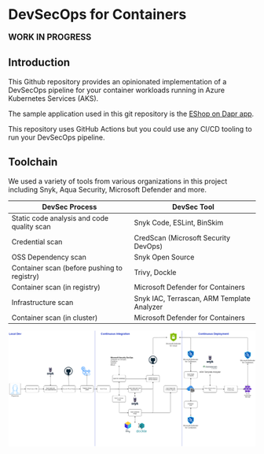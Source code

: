 # DevSecOps for Containers

**<span style="font-size:larger;">WORK IN PROGRESS</span>**

## Introduction

This Github repository provides an opinionated implementation of a DevSecOps pipeline for your container workloads running in Azure Kubernetes Services (AKS).

The sample application used in this git repository is the [EShop on Dapr app](https://github.com/dotnet-architecture/eShopOnDapr).

This repository uses GitHub Actions but you could use any CI/CD tooling to run your DevSecOps pipeline.

## Toolchain

We used a variety of tools from various organizations in this project including Snyk, Aqua Security, Microsoft Defender and more.

| DevSec Process          | DevSec Tool          |
|------------------|---------------|
| Static code analysis and code quality scan | Snyk Code, ESLint, BinSkim | 
| Credential scan | CredScan (Microsoft Security DevOps)| 
| OSS Dependency scan | Snyk Open Source |
| Container scan (before pushing to registry) | Trivy, Dockle | 
| Container scan (in registry) | Microsoft Defender for Containers | 
| Infrastructure scan | Snyk IAC, Terrascan, ARM Template Analyzer |
| Container scan (in cluster)| Microsoft Defender for Containers |

![flow](./diagram/flow.png)




